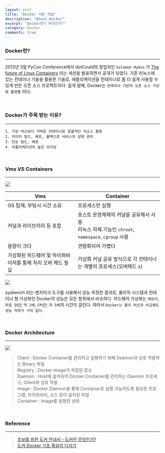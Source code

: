 ```yaml
---
layout: post
title: "Docker 기본 개념"
description: "About Docker"
excerpt: "Docker란? 무엇인가?"
category: Docker
comments: true
---
```


### Docker란?
----
2013년 3월 PyCon Conference에서 dotCould의 창업자인 `Solomon Hykes` 가 [The future of Linux Containers](https://www.youtube.com/watch?v=wW9CAH9nSLs&feature=youtu.be)
라는 세션을 발표하면서 공개가 되었다. 
기존 리눅스에 있는 컨테이너 기술을 활용한 기술로, 애플리케이션을 컨테이너로 좀 더 쉽게 사용할 수 있게 만든 오픈 소스 프로젝트이다. 
쉽게 말해, Docker는 `컨테이너 기반의 오픈 소스 가상화 플랫폼` 이다. <br>

<br>

### Docker가 주목 받는 이유?
----
```text
1. 가상 머신보다 가벼운 컨테이너로 효율적인 리소스 활용
2. 이미지 빌드, 배포, 롤백으로 서비스의 상태 관리
3. 단순 빌드, 배포 
4. 어플리케이션의 높은 이식성
```

<br>

### Vms VS Containers
----
<img class="post_image" src="{{site.baseurl}}/img/post/docker/containers-vms.png" />

| Vms | Container |
|--|--|
| OS 탑재, 부팅시 시간 소요 | 프로세스만 실행 |
| 커널과 라이브러리 등 포함 | 호스트 운영체제의 커널을 공유해서 사용 <br> 리눅스 자체 기능인 `chroot`, `namespace`, `cgroup` 사용 |
| 용량이 크다 | 견량화되어 가볍다 |
| 가상화된 하드웨어 및 하이퍼바이저를 통해 처리 오버 헤드 필요 | 가상화 커널 공유 방식으로 각 컨테이너는 개별의 프로세스(오버헤드 x) |

<img class="post_image" src="{{site.baseurl}}/img/post/docker/sysbench.png" />

sysbench 라는 벤치마크 도구를 사용해서 성능 측정한 결과로, 물리적 시스템과 컨테이너 형 가상화인 Docker의 성능은 모든 항목에서 비슷하다.
하드웨어 가상화는 `메모리`, `파일 IO`는 `약 2배`, `CPU`는 `약 5배`의 시간이 걸린다. 따라서 `Docker는 물리 머신과 비교해도 성능 저하가 거의 없다.`

<br>

### Docker Architecture
----
<img class="post_image" src="{{site.baseurl}}/img/post/docker/docker-architecture.png" />

> Client : Docker Container를 관리하고 실행하기 위해 Deamon과 상호 작용하는 Binary 파일 <br>
> Registry : Docker image가 저장된 장소 <br>
> Daemon : Host에 설치되어 Docker Container를 관리하는 Daemon 프로세스, Client와 상호 작용 <br>
> Image : Docker Daemon을 통해 Container로 실행 가능하도록 필요한 프로그램, 라이브러리, 소스 등이 설치된 파일 <br>
> Container : Image를 실행한 상태 

<br>

### Reference
----
> [초보를 위한 도커 안내서 - 도커란 무엇인가?](https://subicura.com/2017/01/19/docker-guide-for-beginners-1.html) <br>
> [도커 Docker 기초 확실히 다지기](https://futurecreator.github.io/2018/11/16/docker-container-basics/)
